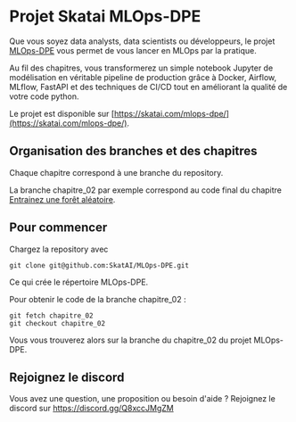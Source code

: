 # Projet Skatai MLOps-DPE

Que vous soyez data analysts, data scientists ou développeurs, le projet [MLOps-DPE]((https://skatai.com/mlops-dpe/)) vous permet de vous lancer en MLOps par la pratique.


Au fil des chapitres, vous transformerez un simple notebook Jupyter de modélisation en véritable pipeline de production grâce à Docker, Airflow, MLflow, FastAPI et des techniques de CI/CD tout en améliorant la qualité de votre code python.

Le projet est disponible sur [https://skatai.com/mlops-dpe/](https://skatai.com/mlops-dpe/).

## Organisation des branches et des chapitres
Chaque chapitre correspond à une branche du repository.

La branche chapitre_02 par exemple correspond au code final du chapitre [Entrainez une forêt aléatoire](mlops-dpe/chapitre_02/chapitre_02/).

## Pour commencer

Chargez la repository avec

```
git clone git@github.com:SkatAI/MLOps-DPE.git
```

Ce qui crée le répertoire MLOps-DPE.

Pour obtenir le code de la branche chapitre_02 :
```
git fetch chapitre_02
git checkout chapitre_02
```
Vous vous trouverez alors sur la branche du chapitre_02 du projet MLOps-DPE.

## Rejoignez le discord

Vous avez une question, une proposition ou besoin d'aide ?
Rejoignez le discord sur https://discord.gg/Q8xccJMgZM


